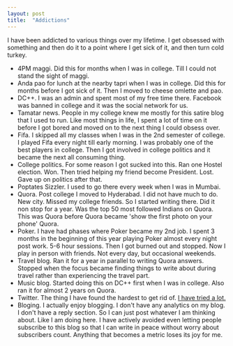```yaml
---
layout: post
title:  "Addictions"
---
```


I have been addicted to various things over my lifetime. I get obsessed with something and then do it to a point where I get sick of it, and then turn cold turkey.

- 4PM maggi. Did this for months when I was in college. Till I could not stand the sight of maggi.
- Anda pao for lunch at the nearby tapri when I was in college. Did this for months before I got sick of it. Then I moved to cheese omlette and pao.
- DC++. I was an admin and spent most of my free time there. Facebook was banned in college and it was the social network for us.
- Tamatar news. People in my college knew me mostly for this satire blog that I used to run. Like most things in life, I spent a lot of time on it before I got bored and moved on to the next thing I could obsess over.
- Fifa. I skipped all my classes when I was in the 2nd semester of college. I played Fifa every night till early morning. I was probably one of the best players in college. Then I got involved in college politics and it became the next all consuming thing.
- College politics. For some reason I got sucked into this. Ran one Hostel election. Won. Then tried helping my friend become President. Lost. Gave up on politics after that.
- Poptates Sizzler. I used to go there every week when I was in Mumbai.
- Quora. Post college I moved to Hyderabad. I did not have much to do. New city. Missed my college friends. So I started writing there. Did it non stop for a year. Was the top 50 most followed Indians on Quora. This was Quora before Quora became 'show the first photo on your phone' Quora.
- Poker. I have had phases where Poker became my 2nd job. I spent 3 months in the beginning of this year playing Poker almost every night post work. 5-6 hour sessions. Then I got burned out and stopped. Now I play in person with friends. Not every day, but occasional weekends.
- Travel blog. Ran it for a year in parallel to writing Quora answers. Stopped when the focus became finding things to write about during travel rather than experiencing the travel part.
- Music blog. Started doing this on DC++ first when I was in college. Also ran it for almost 2 years on Quora.
- Twitter. The thing I have found the hardest to get rid of. [I have tried a lot.](https://manassaloi.com/2021/09/14/twitter-games.html)
- Bloging. I actually enjoy blogging. I don't have any analytics on my blog. I don't have a reply section. So I can just post whatever I am thinking about. Like I am doing here. I have actively avoided even letting people subscribe to this blog so that I can write in peace without worry about subscribers count. Anything that becomes a metric loses its joy for me.
